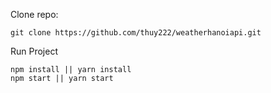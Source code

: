 Clone repo:

```
git clone https://github.com/thuy222/weatherhanoiapi.git
```

Run Project

```
npm install || yarn install
npm start || yarn start
```
